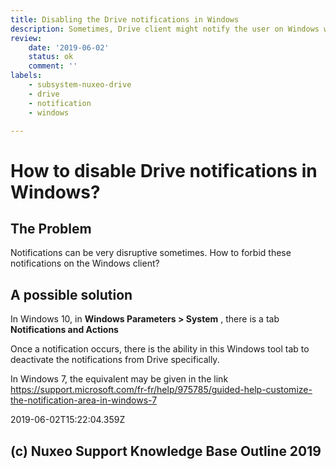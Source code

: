 ```yaml
---
title: Disabling the Drive notifications in Windows
description: Sometimes, Drive client might notify the user on Windows which can disrupt the user. How to forbid these notifications on Windows?
review:
    date: '2019-06-02'
    status: ok
    comment: ''
labels:
    - subsystem-nuxeo-drive
    - drive
    - notification
    - windows

---
```

# How to disable Drive notifications in Windows?

## The Problem
Notifications can be very disruptive sometimes. How to forbid these notifications on the Windows client?

## A possible solution

In Windows 10, in **Windows Parameters &gt; System** , there is a tab **Notifications and Actions**

Once a notification occurs, there is the ability in this Windows tool tab to deactivate the notifications from Drive specifically.

In Windows 7, the equivalent may be given in the link https://support.microsoft.com/fr-fr/help/975785/guided-help-customize-the-notification-area-in-windows-7


2019-06-02T15:22:04.359Z
## (c) Nuxeo Support Knowledge Base Outline 2019
